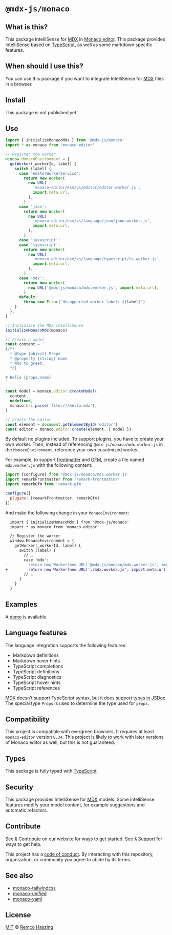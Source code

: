 # `@mdx-js/monaco`

## What is this?

This package IntelliSense for [MDX][] in [Monaco editor][].
This package provides IntelliSense based on [TypeScript][], as well as some
markdown specific features.

## When should I use this?

You can use this package if you want to integrate IntelliSense for [MDX][] files
in a browser.

## Install

This package is not published yet.

## Use

```js
import { initializeMonacoMdx } from '@mdx-js/monaco'
import * as monaco from 'monaco-editor'

// Register the worker
window.MonacoEnvironment = {
  getWorker(_workerId, label) {
    switch (label) {
      case 'editorWorkerService':
        return new Worker(
          new URL(
            'monaco-editor/esm/vs/editor/editor.worker.js',
            import.meta.url,
          ),
        )
      case 'json':
        return new Worker(
          new URL(
            'monaco-editor/esm/vs/language/json/json.worker.js',
            import.meta.url,
          ),
        )
      case 'javascript':
      case 'typescript':
        return new Worker(
          new URL(
            'monaco-editor/esm/vs/language/typescript/ts.worker.js',
            import.meta.url,
          ),
        )
      case 'mdx':
        return new Worker(
          new URL('@mdx-js/monaco/mdx.worker.js', import.meta.url),
        )
      default:
        throw new Error(`Unsupported worker label: ${label}`)
    }
  },
}

// Initialize the MDX IntelliSense
initializeMonacoMdx(monaco)

// Create a model
const content = `
{/**
  * @type {object} Props
  * @property {string} name
  * Who to greet.
  */}

# Hello {props.name}
`

const model = monaco.editor.createModel(
  content,
  undefined,
  monaco.Uri.parse('file:///hello.mdx'),
)

// Create the editor
const element = document.getElementById('editor')
const editor = monaco.editor.create(element, { model })
```

By default no plugins included.
To support plugins, you have to create your own worker.
Then, instead of referencing `@mdx-js/monaco/mdx.worker.js` in the
`MonacoEnvironment`, reference your own cusotmized worker.

For example, to support [frontmatter][] and [GFM][], create a file named
`mdx.worker.js` with the following content:

```js
import {configure} from '@mdx-js/monaco/mdx.worker.js'
import remarkFrontmatter from 'remark-frontmatter'
import remarkGfm from 'remark-gfm'

configure({
  plugins: [remarkFrontmatter, remarkGfm]
})
```

And make the following change in your `MonacoEnvironment`:

```diff
  import { initializeMonacoMdx } from '@mdx-js/monaco'
  import * as monaco from 'monaco-editor'

  // Register the worker
  window.MonacoEnvironment = {
    getWorker(_workerId, label) {
      switch (label) {
        // …
        case 'mdx':
-         return new Worker(new URL('@mdx-js/monaco/mdx.worker.js', import.meta.url))
+         return new Worker(new URL('./mdx.worker.js', import.meta.url))
        // …
      }
    }
  }
```

## Examples

A [demo][] is available.

## Language features

The language integration supports the following features:

*   Markdown definitions
*   Markdown hover hints
*   TypeScript completions
*   TypeScript definitions
*   TypeScript diagnostics
*   TypeScript hover hints
*   TypeScript references

[MDX][] doesn’t support TypeScript syntax, but it does support
[types in JSDoc][jsdoc].
The special type `Props` is used to determine the type used for `props`.

## Compatibility

This project is compatible with evergreen browsers.
It requires at least `monaco-editor` version `0.34`.
This project is likely to work with later versions of Monaco editor as well, but
this is not guaranteed.

## Types

This package is fully typed with [TypeScript][]

## Security

This package provides IntelliSense for [MDX][] models.
Some IntelliSense features modify your model content, for example suggestions
and automatic refactors.

## Contribute

See [§ Contribute][contribute] on our website for ways to get started.
See [§ Support][support] for ways to get help.

This project has a [code of conduct][].
By interacting with this repository, organization, or community you agree to
abide by its terms.

## See also

*   [monaco-tailwindcss](https://monaco-tailwindcss.js.org)
*   [monaco-unified](https://monaco-unified.js.org)
*   [monaco-yaml](https://monaco-yaml.js.org)

## License

[MIT][] © [Remco Haszing][author]

[author]: https://github.com/remcohaszing

[code of conduct]: https://github.com/mdx-js/.github/blob/main/code-of-conduct.md

[contribute]: https://mdxjs.com/community/contribute

[demo]: https://github.com/mdx-js/mdx-analyzer/tree/HEAD/demo

[frontmatter]: https://github.com/remarkjs/remark-frontmatter

[gfm]: https://github.com/remarkjs/remark-gfm

[jsdoc]: https://www.typescriptlang.org/docs/handbook/jsdoc-supported-types.html

[mdx]: https://mdxjs.com

[mit]: LICENSE

[monaco editor]: https://github.com/microsoft/monaco-editor

[support]: https://mdxjs.com/community/support

[typescript]: https://typescriptlang.org
